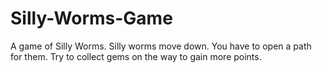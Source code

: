 # Silly-Worms-Game
A game of Silly Worms. Silly worms move down. You have to open a path for them. Try to collect gems on the way to gain more points.

